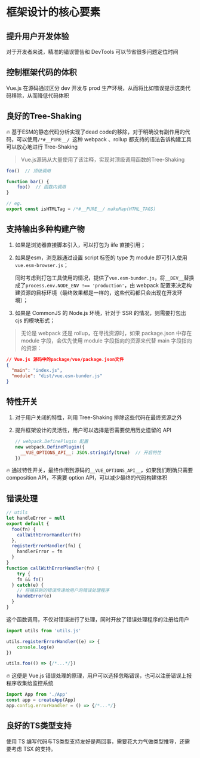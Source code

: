 # 框架设计的核心要素

## 提升用户开发体验

对于开发者来说，精准的错误警告和 DevTools 可以节省很多问题定位时间

## 控制框架代码的体积

Vue.js 在源码通过区分 dev 开发与 prod 生产环境，从而将比如错误提示这类代码移除，从而降低代码体积

## 良好的Tree-Shaking

🔥 基于ESM的静态代码分析实现了dead code的移除，对于明确没有副作用的代码，可以使用`/*#__PURE__/ `这种 webpack 、rollup 都支持的语法告诉构建工具可以放心地进行 Tree-Shaking

> Vue.js源码从大量使用了该注释，实现对顶级调用函数的Tree-Shaking

```js
foo()  // 顶级调用

function bar() {
	foo()  // 函数内调用
}

// eg.
export const isHTMLTag = /*#__PURE__/ makeMap(HTML_TAGS)
```

## 支持输出多种构建产物

1. 如果是浏览器直接脚本引入，可以打包为 iife 直接引用；

2. 如果是esm，浏览器通过设置 script 标签的 type 为 module 即可引入使用`vue.esm-browser.js`；

   同时考虑到打包工具使用的情况，提供了`vue.esm-bunder.js`，将`__DEV__`替换成了`process.env.NODE_ENV !== 'production'`，由 webpack 配置来决定构建资源的目标环境（最终效果都是一样的，这些代码都只会出现在开发环境）；

3. 如果是 CommonJS 的 Node.js 环境，针对于 SSR 的情况，则需要打包出 cjs 的模块形式；

> 无论是 webpack 还是 rollup，在寻找资源时，如果 package.json 中存在 module 字段，会优先使用 module 字段指向的资源来代替 main 字段指向的资源：

```json
// Vue.js 源码中的package/vue/package.json文件
{
  "main": "index.js",
  "module": "dist/vue.esm-bunder.js"
}
```

## 特性开关

1. 对于用户关闭的特性，利用 Tree-Shaking 排除这些代码在最终资源之外

2. 提升框架设计的灵活性，用户可以选择是否需要使用历史遗留的 API

   ```js
   // webpack.DefinePlugin 配置
   new webpack.DefinePlugin({
     __VUE_OPTIONS_API__: JSON.stringify(true)  // 开启特性
   })
   ```

🔥 通过特性开关，最终作用到源码的`__VUE_OPTIONS_API__`，如果我们明确只需要composition API，不需要 option API，可以减少最终的代码构建体积

## 错误处理

```js
// utils
let handleError = null
export default {
  foo(fn) {
    callWithErrorHandler(fn)
  },
  registerErrorHandler(fn) {
    handlerError = fn
  }
}
function callWithErrorHandler(fn) {
	try {
    fn && fn()
  } catch(e) {
    // 将捕获到的错误传递给用户的错误处理程序
    handeError(e)
  }
}
```

这个函数调用，不仅对错误进行了处理，同时开放了错误处理程序的注册给用户

```js
import utils from 'utils.js'

utils.registerErrorHandler((e) => {
	console.log(e)
})

utils.foo(() => {/*...*/})
```

🔥 这便是 Vue.js 错误处理的原理，用户可以选择忽略错误，也可以注册错误上报程序收集给监控系统

```js
import App from './App'
const app = createApp(App)
app.config.errorHandler = () => {/*...*/}
```

## 良好的TS类型支持

使用 TS 编写代码与TS类型支持友好是两回事，需要花大力气做类型推导，还需要考虑 TSX 的支持。